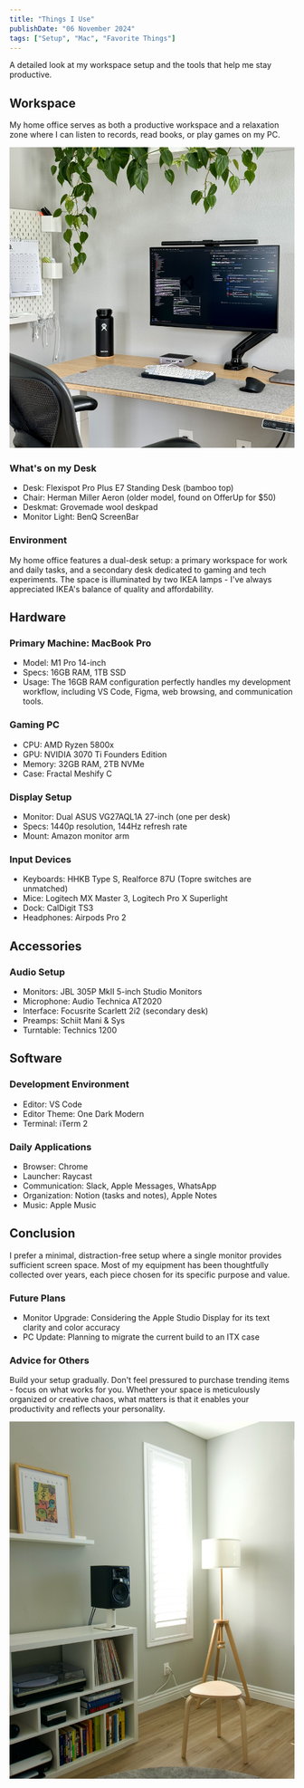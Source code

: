 ```yaml
---
title: "Things I Use"
publishDate: "06 November 2024"
tags: ["Setup", "Mac", "Favorite Things"]
---
```


A detailed look at my workspace setup and the tools that help me stay productive.

## Workspace
My home office serves as both a productive workspace and a relaxation zone where I can listen to records, read books, or play games on my PC.

![my workspace](./workspace.jpg)

### What's on my Desk
- Desk: Flexispot Pro Plus E7 Standing Desk (bamboo top)
- Chair: Herman Miller Aeron (older model, found on OfferUp for $50)
- Deskmat: Grovemade wool deskpad 
- Monitor Light: BenQ ScreenBar

### Environment
My home office features a dual-desk setup: a primary workspace for work and daily tasks, and a secondary desk dedicated to gaming and tech experiments. The space is illuminated by two IKEA lamps - I've always appreciated IKEA's balance of quality and affordability.

## Hardware

### Primary Machine: MacBook Pro
- Model: M1 Pro 14-inch
- Specs: 16GB RAM, 1TB SSD
- Usage: The 16GB RAM configuration perfectly handles my development workflow, including VS Code, Figma, web browsing, and communication tools.

### Gaming PC
- CPU: AMD Ryzen 5800x
- GPU: NVIDIA 3070 Ti Founders Edition
- Memory: 32GB RAM, 2TB NVMe
- Case: Fractal Meshify C

### Display Setup
- Monitor: Dual ASUS VG27AQL1A 27-inch (one per desk)
- Specs: 1440p resolution, 144Hz refresh rate
- Mount: Amazon monitor arm

### Input Devices
- Keyboards: HHKB Type S, Realforce 87U (Topre switches are unmatched)
- Mice: Logitech MX Master 3, Logitech Pro X Superlight
- Dock: CalDigit TS3
- Headphones: Airpods Pro 2

## Accessories

### Audio Setup
- Monitors: JBL 305P MkII 5-inch Studio Monitors
- Microphone: Audio Technica AT2020
- Interface: Focusrite Scarlett 2i2 (secondary desk)
- Preamps: Schiit Mani & Sys
- Turntable: Technics 1200

## Software

### Development Environment
- Editor: VS Code
- Editor Theme: One Dark Modern
- Terminal: iTerm 2

### Daily Applications
- Browser: Chrome
- Launcher: Raycast
- Communication: Slack, Apple Messages, WhatsApp
- Organization: Notion (tasks and notes), Apple Notes
- Music: Apple Music

## Conclusion
I prefer a minimal, distraction-free setup where a single monitor provides sufficient screen space. Most of my equipment has been thoughtfully collected over years, each piece chosen for its specific purpose and value.

### Future Plans
- Monitor Upgrade: Considering the Apple Studio Display for its text clarity and color accuracy
- PC Update: Planning to migrate the current build to an ITX case

### Advice for Others
Build your setup gradually. Don't feel pressured to purchase trending items - focus on what works for you. Whether your space is meticulously organized or creative chaos, what matters is that it enables your productivity and reflects your personality.

![corner view](./corner.JPG)